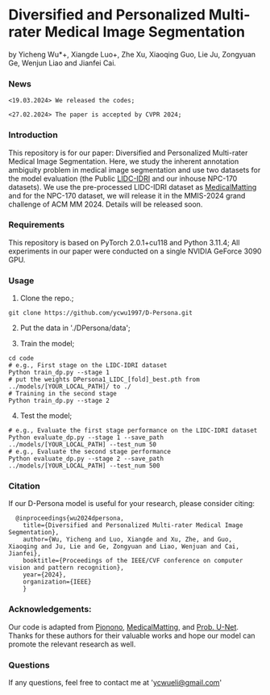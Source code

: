 # Diversified and Personalized Multi-rater Medical Image Segmentation
by Yicheng Wu*+, Xiangde Luo+, Zhe Xu, Xiaoqing Guo, Lie Ju, Zongyuan Ge, Wenjun Liao and Jianfei Cai.

### News
```
<19.03.2024> We released the codes;
```
```
<27.02.2024> The paper is accepted by CVPR 2024;
```
### Introduction
This repository is for our paper: Diversified and Personalized Multi-rater Medical Image Segmentation. Here, we study the inherent annotation ambiguity problem in medical image segmentation and use two datasets for the model evaluation (the Public [LIDC-IDRI](https://wiki.cancerimagingarchive.net/display/Public/LIDC-IDRI) and our inhouse NPC-170 datasets). We use the pre-processed LIDC-IDRI dataset as [MedicalMatting](https://github.com/wangsssky/MedicalMatting/tree/main/dataset) and for the NPC-170 dataset, we will release it in the MMIS-2024 grand challenge of ACM MM 2024. Details will be released soon.

### Requirements
This repository is based on PyTorch 2.0.1+cu118 and Python 3.11.4; All experiments in our paper were conducted on a single NVIDIA GeForce 3090 GPU.

### Usage
1. Clone the repo.;
```
git clone https://github.com/ycwu1997/D-Persona.git
```
2. Put the data in './DPersona/data';

3. Train the model;
```
cd code
# e.g., First stage on the LIDC-IDRI dataset
Python train_dp.py --stage 1
# put the weights DPersona1_LIDC_[fold]_best.pth from ../models/[YOUR_LOCAL_PATH]/ to ./
# Training in the second stage
Python train_dp.py --stage 2
```

4. Test the model;
```
# e.g., Evaluate the first stage performance on the LIDC-IDRI dataset
Python evaluate_dp.py --stage 1 --save_path ../models/[YOUR_LOCAL_PATH] --test_num 50
# e.g., Evaluate the second stage performance
Python evaluate_dp.py --stage 2 --save_path ../models/[YOUR_LOCAL_PATH] --test_num 500
```

### Citation
If our D-Persona model is useful for your research, please consider citing:

      @inproceedings{wu2024dpersona,
        title={Diversified and Personalized Multi-rater Medical Image Segmentation},
        author={Wu, Yicheng and Luo, Xiangde and Xu, Zhe, and Guo, Xiaoqing and Ju, Lie and Ge, Zongyuan and Liao, Wenjuan and Cai, Jianfei},
        booktitle={Proceedings of the IEEE/CVF conference on computer vision and pattern recognition},
        year={2024},
        organization={IEEE}
        }

### Acknowledgements:
Our code is adapted from [Pionono](https://github.com/arneschmidt/pionono_segmentation), [MedicalMatting](https://github.com/wangsssky/MedicalMatting), and [Prob. U-Net](https://github.com/stefanknegt/Probabilistic-Unet-Pytorch). Thanks for these authors for their valuable works and hope our model can promote the relevant research as well.

### Questions
If any questions, feel free to contact me at 'ycwueli@gmail.com'
